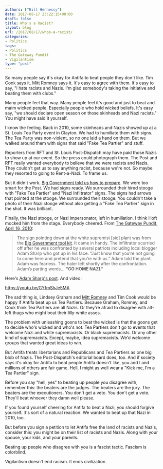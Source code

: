 ```yaml
---
authors: ["Bill Hennessy"]
date: 2017-08-17 23:22:15+00:00
draft: false
title: Who's a Racist?
layout: blog
url: /2017/08/17/whos-a-racist/
categories:
- Politics
tags:
- Politics
- The Gateway Pundit
- Vigilantism
type: "post"
---
```


So many people say it's okay for Antifa to beat people they don't like. Tim Cook says it. Mitt Romney says it. It's easy to agree with them. It's easy to say, "I hate racists and Nazis. I'm glad somebody's taking the initiative and beating them with clubs."

Many people feel that way. Many people feel it's good and just to beat and maim wicked people. Especially people who hold wicked beliefs. It's easy say, "we should declare open season on those skinheads and Nazi racists." You might have said it yourself.

I know the feeling. Back in 2010, some skinheads and Nazis showed up at a St. Louis Tea Party event in Clayton. We had to humiliate them with signs. The Tea Party was non-violent, so no one laid a hand on them. But we walked around them with signs that said "Fake Tea Partier" and stuff.

Reporters from RFT and St. Louis Post-Dispatch may have paid those Nazis to show up at our event. So the press could photograph them. The Post and RFT really wanted everybody to believe that we were racists and Nazis. They couldn't get us to say anything racist, because we're not. So maybe they resorted to going to Rent-a-Nazi. To frame us.

But it didn't work. [Big Government told us how to prepare](https://www.thegatewaypundit.com/2010/04/racist-leftist-infiltrators-driven-from-tea-party-rallies-video/). We were too smart for the Post. We had signs ready. We surrounded their hired stooge with "Fake Tea Partier" and "Nazi Infiltrator" signs. The signs had arrows that pointed at the stooge. We surrounded their stooge. You couldn't take a photo of their Nazi stooge without also getting a "Fake Tea Partier" sign in the shot. It was brilliant.

Finally, the Nazi stooge, or Nazi impersonator, left in humiliation. I think Hoft mocked him from the stage. Everybody cheered. From [The Gateway Pundit, April 16, 2010](https://www.thegatewaypundit.com/2010/04/racist-leftist-infiltrators-driven-from-tea-party-rallies-video/):



> The sign pointing down at the white supremist [sic] plant was from the [Big Government tool kit](https://biggovernment.com/mikeflynn/2010/04/15/your-tool-kit-for-dealing-with-tea-party-crashers/). It came in handy. The infiltrator scurried off after he was confronted by several patriots including local blogger Adam Sharp who got up in his face. “Just know that you’re not going to come here and pretend that you’re with us.” Adam told the plant. Adam was fearless. The hater left shortly after the confrontation.
Adam’s parting words… **“GO HOME NAZI.”**



Here's [Adam Sharp's post](https://sharpelbowsstl.blogspot.com/2010/04/dem-shill-wears-nazi-gear-to-tea-party.html). And video:

https://youtu.be/GYfmShJe5MA

The sad thing is, Lindsey Graham and [Mitt Romney](https://hennessysview.com/2017/08/17/what-is-character/) and Tim Cook would be happy if Antifa beat up us Tea Partiers. Because Graham, Romney, and Cook think Tea Partiers are all Nazis. Or they're afraid to disagree with alt-left thugs who might beat their lilly-white asses.

The problem with unleashing goons to beat the wicked is that the goons get to decide who's wicked and who's not. Tea Partiers don't go to events that welcome Nazi and white supremacists. Or black supremacists. Or any other kind of supremacists. Except, maybe, idea supremacists. We'd welcome groups that wanted great ideas to win.

But Antifa treats libertarians and Republicans and Tea Partiers as one big blob of Nazis. The Post-Dispatch's editorial board does, too. And if society says it's okay for Antifa to beat people Antifa doesn't like, you and I and millions of others are fair game. Hell, I might as well wear a "Kick me, I'm a Tea Partier" sign.

Before you say "hell, yes" to beating up people you disagree with, remember this: the beaters are the judges. The beaters are the jury. The beaters are the executioners. You don't get a veto. You don't get a vote. They'll beat whoever they damn well please.

If you found yourself cheering for Antifa to beat a Nazi, you should forgive yourself. It's sort of a natural reaction. We wanted to beat up that Nazi in 2010, too.

But before you sign a petition to let Antifa free the land of racists and Nazis, consider this: you might be on their list of racists and Nazis. Along with your spouse, your kids, and your parents.

Beating up people who disagree with you is a fascist tactic. Fascism is colorblind.

Vigilantism doesn't end racism. It ends civilization.
